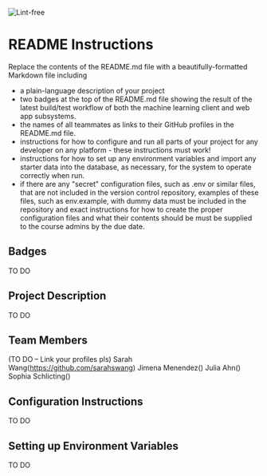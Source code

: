 ![Lint-free](https://github.com/nyu-software-engineering/containerized-app-exercise/actions/workflows/lint.yml/badge.svg)

# README Instructions

Replace the contents of the README.md file with a beautifully-formatted Markdown file including

- a plain-language description of your project
- two badges at the top of the README.md file showing the result of the latest build/test workflow of both the machine learning client and web app subsystems.
- the names of all teammates as links to their GitHub profiles in the README.md file.
- instructions for how to configure and run all parts of your project for any developer on any platform - these instructions must work!
- instructions for how to set up any environment variables and import any starter data into the database, as necessary, for the system to operate correctly when run.
- if there are any "secret" configuration files, such as .env or similar files, that are not included in the version control repository, examples of these files, such as env.example, with dummy data must be included in the repository and exact instructions for how to create the proper configuration files and what their contents should be must be supplied to the course admins by the due date.

## Badges
TO DO

## Project Description
TO DO

## Team Members 
(TO DO – Link your profiles pls)
Sarah Wang(https://github.com/sarahswang)
Jimena Menendez() 
Julia Ahn()
Sophia Schlicting()

## Configuration Instructions
TO DO

## Setting up Environment Variables
TO DO
